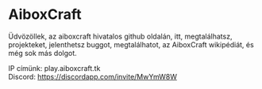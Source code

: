# AiboxCraft
Üdvözöllek, az aiboxcraft hivatalos github oldalán, itt, megtalálhatsz, projekteket, jelenthetsz buggot, megtalálhatot, az AiboxCraft wikipédiát, és még sok más dolgot.

IP címünk: play.aiboxcraft.tk<br>
Discord: https://discordapp.com/invite/MwYmW8W
